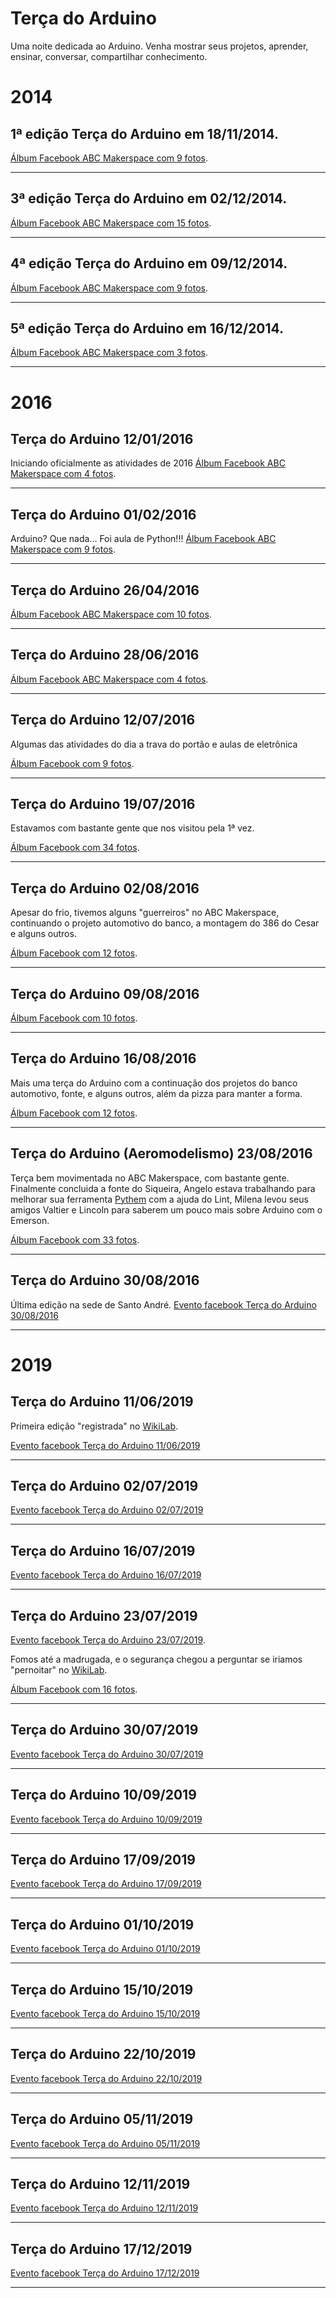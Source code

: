 # Terça do Arduino
Uma noite dedicada ao Arduino. Venha mostrar seus projetos, aprender, ensinar, conversar, compartilhar conhecimento.

# 2014
## 1ª edição Terça do Arduino em 18/11/2014.
[Álbum Facebook ABC Makerspace com 9 fotos](https://www.facebook.com/media/set/?set=a.1514093035524711&type=3).
________________________________________
## 3ª edição Terça do Arduino em 02/12/2014.
[Álbum Facebook ABC Makerspace com 15 fotos](https://www.facebook.com/media/set/?set=a.1517949605139054&type=3).
________________________________________
## 4ª edição Terça do Arduino em 09/12/2014.
[Álbum Facebook ABC Makerspace com 9 fotos](https://www.facebook.com/media/set/?set=a.1521205598146788&type=3).
________________________________________
## 5ª edição Terça do Arduino em 16/12/2014.
[Álbum Facebook ABC Makerspace com 3 fotos](https://www.facebook.com/media/set/?set=a.1524258597841488&type=3).
________________________________________

# 2016
## Terça do Arduino 12/01/2016
Iniciando oficialmente as atividades de 2016
[Álbum Facebook ABC Makerspace com 4 fotos](https://www.facebook.com/media/set/?set=a.1664100733857273&type=3).
________________________________________
## Terça do Arduino 01/02/2016
Arduino? Que nada... Foi aula de Python!!!
[Álbum Facebook ABC Makerspace com 9 fotos](https://www.facebook.com/media/set/?set=a.1671132993154047&type=3).
________________________________________
## Terça do Arduino 26/04/2016
[Álbum Facebook ABC Makerspace com 10 fotos](https://www.facebook.com/media/set/?set=a.1703300856603927&type=3).
________________________________________
## Terça do Arduino 28/06/2016
[Álbum Facebook ABC Makerspace com 4 fotos](https://www.facebook.com/media/set/?set=a.1728586347408711&type=3).
________________________________________
## Terça do Arduino 12/07/2016
Algumas das atividades do dia a trava do portão e aulas de eletrônica

[Álbum Facebook com 9 fotos](https://www.facebook.com/media/set/?set=a.1734079200192759&type=3).
________________________________________
## Terça do Arduino 19/07/2016
Estavamos com bastante gente que nos visitou pela 1ª vez.

[Álbum Facebook com 34 fotos](https://www.facebook.com/media/set/?set=a.1737071363226876&type=3).
________________________________________
## Terça do Arduino 02/08/2016
Apesar do frio, tivemos alguns "guerreiros" no ABC Makerspace, continuando o projeto automotivo do banco, a montagem do 386 do Cesar e alguns outros.

[Álbum Facebook com 12 fotos](https://www.facebook.com/media/set/?set=a.1742975392636473&type=3).
________________________________________
## Terça do Arduino 09/08/2016
[Álbum Facebook com 10 fotos](https://www.facebook.com/media/set/?set=a.1745906499010029&type=3).
________________________________________
## Terça do Arduino 16/08/2016
Mais uma terça do Arduino com a continuação dos projetos do banco automotivo, fonte, e alguns outros, além da pizza para manter a forma.

[Álbum Facebook com 12 fotos](https://www.facebook.com/media/set/?set=a.1748943195373026&type=3).
________________________________________
## Terça do Arduino (Aeromodelismo) 23/08/2016
Terça bem movimentada no ABC Makerspace, com bastante gente. Finalmente concluida a fonte do  Siqueira, Angelo estava trabalhando para melhorar sua ferramenta [Pythem](https://github.com/m4n3dw0lf/pythem) com a ajuda do Lint, Milena levou seus amigos Valtier e Lincoln para saberem um pouco mais sobre Arduino com o Emerson.

[Álbum Facebook com 33 fotos](https://www.facebook.com/media/set/?set=a.1752088298391849&type=3).
________________________________________
## Terça do Arduino 30/08/2016 
Última edição na sede de Santo André.
[Evento facebook Terça do Arduino 30/08/2016](https://www.facebook.com/events/110618389393262/)
________________________________________

# 2019
## Terça do Arduino 11/06/2019
Primeira edição "registrada" no [WikiLab](https://www.facebook.com/wikilab.abc).

[Evento facebook Terça do Arduino 11/06/2019](https://www.facebook.com/events/405476553373608/405476566706940/)
________________________________________
## Terça do Arduino 02/07/2019 
[Evento facebook Terça do Arduino 02/07/2019](https://www.facebook.com/events/1343422872465486/)
________________________________________
## Terça do Arduino 16/07/2019 
[Evento facebook Terça do Arduino 16/07/2019](https://www.facebook.com/events/1681944418616019/)
________________________________________
## Terça do Arduino 23/07/2019 
[Evento facebook Terça do Arduino 23/07/2019](https://www.facebook.com/events/2395804627299747/).

Fomos até a madrugada, e o segurança chegou a perguntar se iriamos "pernoitar" no [WikiLab](https://www.facebook.com/wikilab.abc).

[Álbum Facebook com 16 fotos](https://www.facebook.com/media/set/?set=a.2325835264350480&type=3).
________________________________________
## Terça do Arduino 30/07/2019 
[Evento facebook Terça do Arduino 30/07/2019](https://www.facebook.com/events/2375985592667580/)
________________________________________
## Terça do Arduino 10/09/2019 
[Evento facebook Terça do Arduino 10/09/2019](https://www.facebook.com/events/532977504176599/)
________________________________________
## Terça do Arduino 17/09/2019 
[Evento facebook Terça do Arduino 17/09/2019](https://www.facebook.com/events/487476642085827/)
________________________________________
## Terça do Arduino 01/10/2019 
[Evento facebook Terça do Arduino 01/10/2019](https://www.facebook.com/events/393601084623477/)
________________________________________
## Terça do Arduino 15/10/2019 
[Evento facebook Terça do Arduino 15/10/2019](https://www.facebook.com/events/2368464560072345/)
________________________________________
## Terça do Arduino 22/10/2019 
[Evento facebook Terça do Arduino 22/10/2019](https://www.facebook.com/events/2391818991029659/)
________________________________________
## Terça do Arduino 05/11/2019 
[Evento facebook Terça do Arduino 05/11/2019](https://www.facebook.com/events/717984535349835/)
________________________________________
## Terça do Arduino 12/11/2019 
[Evento facebook Terça do Arduino 12/11/2019](https://www.facebook.com/events/1450426035114437/)
________________________________________
## Terça do Arduino 17/12/2019 
[Evento facebook Terça do Arduino 17/12/2019](https://www.facebook.com/events/609018773239997/)
________________________________________

